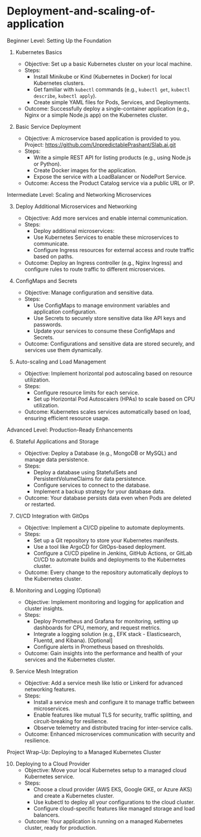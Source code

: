 # Deployment-and-scaling-of-application
 Beginner Level: Setting Up the Foundation

1. Kubernetes Basics
   - Objective: Set up a basic Kubernetes cluster on your local machine.
   - Steps:
     - Install Minikube or Kind (Kubernetes in Docker) for local Kubernetes clusters.
     - Get familiar with `kubectl` commands (e.g., `kubectl get`, `kubectl describe`, `kubectl apply`).
     - Create simple YAML files for Pods, Services, and Deployments.
   - Outcome: Successfully deploy a single-container application (e.g., Nginx or a simple Node.js app) on the Kubernetes cluster.

2. Basic Service Deployment
   - Objective: A microservice based application is provided to you.
	Project: https://github.com/UnpredictablePrashant/Slab.ai.git
   - Steps:
     - Write a simple REST API for listing products (e.g., using Node.js or Python).
     - Create Docker images for the application.
     - Expose the service with a LoadBalancer or NodePort Service.
   - Outcome: Access the Product Catalog service via a public URL or IP.



 Intermediate Level: Scaling and Networking Microservices

3. Deploy Additional Microservices and Networking
   - Objective: Add more services and enable internal communication.
   - Steps:
     - Deploy additional microservices:
     - Use Kubernetes Services to enable these microservices to communicate.
     - Configure Ingress resources for external access and route traffic based on paths.
   - Outcome: Deploy an Ingress controller (e.g., Nginx Ingress) and configure rules to route traffic to different microservices.

4. ConfigMaps and Secrets
   - Objective: Manage configuration and sensitive data.
   - Steps:
     - Use ConfigMaps to manage environment variables and application configuration.
     - Use Secrets to securely store sensitive data like API keys and passwords.
     - Update your services to consume these ConfigMaps and Secrets.
   - Outcome: Configurations and sensitive data are stored securely, and services use them dynamically.

5. Auto-scaling and Load Management
   - Objective: Implement horizontal pod autoscaling based on resource utilization.
   - Steps:
     - Configure resource limits for each service.
     - Set up Horizontal Pod Autoscalers (HPAs) to scale based on CPU utilization.
   - Outcome: Kubernetes scales services automatically based on load, ensuring efficient resource usage.


 Advanced Level: Production-Ready Enhancements

6. Stateful Applications and Storage
   - Objective: Deploy a Database (e.g., MongoDB or MySQL) and manage data persistence.
   - Steps:
     - Deploy a database using StatefulSets and PersistentVolumeClaims for data persistence.
     - Configure services to connect to the database.
     - Implement a backup strategy for your database data.
   - Outcome: Your database persists data even when Pods are deleted or restarted.

7. CI/CD Integration with GitOps
   - Objective: Implement a CI/CD pipeline to automate deployments.
   - Steps:
     - Set up a Git repository to store your Kubernetes manifests.
     - Use a tool like ArgoCD for GitOps-based deployment.
     - Configure a CI/CD pipeline in Jenkins, GitHub Actions, or GitLab CI/CD to automate builds and deployments to the Kubernetes cluster.
   - Outcome: Every change to the repository automatically deploys to the Kubernetes cluster.

8. Monitoring and Logging (Optional)
   - Objective: Implement monitoring and logging for application and cluster insights.
   - Steps:
     - Deploy Prometheus and Grafana for monitoring, setting up dashboards for CPU, memory, and request metrics.
     - Integrate a logging solution (e.g., EFK stack - Elasticsearch, Fluentd, and Kibana). [Optional]
     - Configure alerts in Prometheus based on thresholds.
   - Outcome: Gain insights into the performance and health of your services and the Kubernetes cluster.

9. Service Mesh Integration
   - Objective: Add a service mesh like Istio or Linkerd for advanced networking features.
   - Steps:
     - Install a service mesh and configure it to manage traffic between microservices.
     - Enable features like mutual TLS for security, traffic splitting, and circuit-breaking for resilience.
     - Observe telemetry and distributed tracing for inter-service calls.
   - Outcome: Enhanced microservices communication with security and resilience.


Project Wrap-Up: Deploying to a Managed Kubernetes Cluster

10. Deploying to a Cloud Provider
    - Objective: Move your local Kubernetes setup to a managed cloud Kubernetes service.
    - Steps:
      - Choose a cloud provider (AWS EKS, Google GKE, or Azure AKS) and create a Kubernetes cluster.
      - Use kubectl to deploy all your configurations to the cloud cluster.
      - Configure cloud-specific features like managed storage and load balancers.
    - Outcome: Your application is running on a managed Kubernetes cluster, ready for production.
